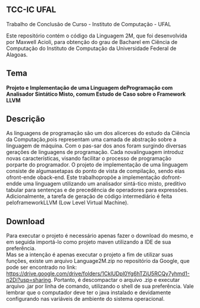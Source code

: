## TCC-IC UFAL

Trabalho de Conclusão de Curso - Instituto de Computação - UFAL

Este repositório contém o código da Linguagem 2M, que foi desenvolvida por Maxwell Acioli, para obtenção do grau de Bacharel em Ciência de Computação do Instituto de Computação da Universidade Federal de Alagoas.

## Tema<br/>
**Projeto e Implementação de uma Linguagem deProgramação com Analisador Sintático Misto, comum Estudo de Caso sobre o Framework LLVM**

## Descrição<br/>
As linguagens de programação são um dos alicerces do estudo da Ciência da Computação,pois representam uma camada de abstração sobre a linguagem de máquina.   Com o pas-sar dos anos foram surgindo diversas gerações de linguagens de programação.  Cada novalinguagem introduz novas características, visando facilitar o processo de programação porparte do programador. O projeto de implementação de uma linguagem consiste de algumasetapas do ponto de vista de compilação, sendo elas ofront-ende oback-end.  Este trabalhopropõe a implementação dofront-endde uma linguagem utilizando um analisador sintá-tico  misto,  preditivo  tabular  para  sentenças  e  de  precedência  de  operadores  para  expressões.  Adicionalmente, a tarefa de geração de código intermediário é feita peloframeworkLLVM (Low Level Virtual Machine).

## Download<br/>
Para executar o projeto é necessário apenas fazer o download do mesmo, e em seguida importá-lo como projeto maven utilizando a IDE de sua preferência.<br/>
Mas se a intenção é apenas executar o projeto a fim de utilizar suas funções, existe um arquivo Language2M.zip no repositório da Google, que pode ser encontrado no link: https://drive.google.com/drive/folders/1CklUDpl0Yg6hTZiU5RCQy7yhmd1-n2Di?usp=sharing. Portanto, é descompactar o arquivo .zip e executar arquivo .jar por linha de comando, utilizando o shell de sua preferência. Vale lembrar que o computador deve ter o java instalado e devidamente configurando nas variáveis de ambiente do sistema operacional.




